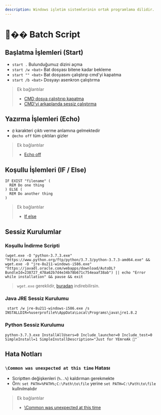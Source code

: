 ```yaml
---
description: Windows işletim sistemlerinin ortak programlama dilidir.
---
```


# 👩‍�� Batch Script

## Başlatma İşlemleri \(Start\)

* `start .` Bulunduğumuz dizini açma
* `start /w <bat>` Bat dosyası bitene kadar bekleme
* `start "" <bat>` Bat dosyasını çalıştırıp cmd'yi kapatma
* `start /b <bat>` Dosyayı asenkron çalıştırma

> Ek bağlantılar
>
> * [CMD dosya çalıştırıp kapatma](https://stackoverflow.com/a/12848306/9770490)
> * [CMD'yi arkaplanda sessiz çalıştırma](https://stackoverflow.com/a/298636/9770490)

## Yazırma İşlemleri \(Echo\)

* `@` karakteri çıktı verme anlamına gelmektedir
* `@echo off` tüm çıktıları gizler

> Ek bağlantılar
>
> * [Echo off](https://stackoverflow.com/a/8486061/9770490)

## Koşullu İşlemleri \(IF / Else\)

```text
IF EXIST "filename" (
  REM Do one thing
) ELSE (
  REM Do another thing
)
```

> Ek bağlantılar
>
> * [If else](https://stackoverflow.com/a/3022193)

## Sessiz Kurulumlar

### Koşullu İndirme Scripti

```text
(wget.exe -O "python-3.7.3.exe" "https://www.python.org/ftp/python/3.7.3/python-3.7.3-amd64.exe" && wget.exe -O "jre-8u211-windows-i586.exe" "https://javadl.oracle.com/webapps/download/AutoDL?BundleId=238727_478a62b7d4e34b78b671c754eaaf38ab") || echo "Error while installation" && pause && exit
```

> `wget.exe` gereklidir, [buradan](https://eternallybored.org/misc/wget/) indirebilirsin.

### Java JRE Sessiz Kurulumu

```text
 start /w jre-8u211-windows-i586.exe /s INSTALLDIR=%userprofile%\AppData\Local\Programs\java\jre1.8.2
```

### Python Sessiz Kurulumu

```text
python-3.7.3.exe InstallAllUsers=0 Include_launcher=0 Include_test=0 SimpleInstall=1 SimpleInstallDescription="Just for YEmreAk 🤖"
```

## Hata Notları

### `\Common was unexpected at this time` Hatası

* Scriptten değişkenleri \(`%..%`\) kaldırman gerekmekte
* Örn: `set PATH=%PATH%;C:\Path\to\file` yerine `set PATH=C:\Path\to\file`  kullnılmalıdır

> Ek bağlantılar
>
> * [\Common was unexpected at this time](https://splogadev.wordpress.com/2012/07/03/common-was-unexpected-at-this-time/)

